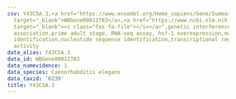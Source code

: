 ```yaml
---
csv: Y43C5A.3,<a href="https://www.ensembl.org/Homo_sapiens/Gene/Summary?db=core;g=WBGene00012783"
  target="_blank">WBGene00012783</a>,<a href="https://www.ncbi.nlm.nih.gov/pubmed/30894454"
  target="_blank"><i class="fas fa-file"></i></a>",genetic interference,functional
  association,prime adult stage, RNA-seq assay, hsf-1 overexpression,nucleotide sequence
  identification,nucleotide sequence identification,transcriptional regulation,up-regulates
  activity
data_alias: Y43C5A.3
data_id: WBGene00012783
data_numevidence: 1
data_species: Caenorhabditis elegans
data_taxid: '6239'
title: Y43C5A.3
---
```

